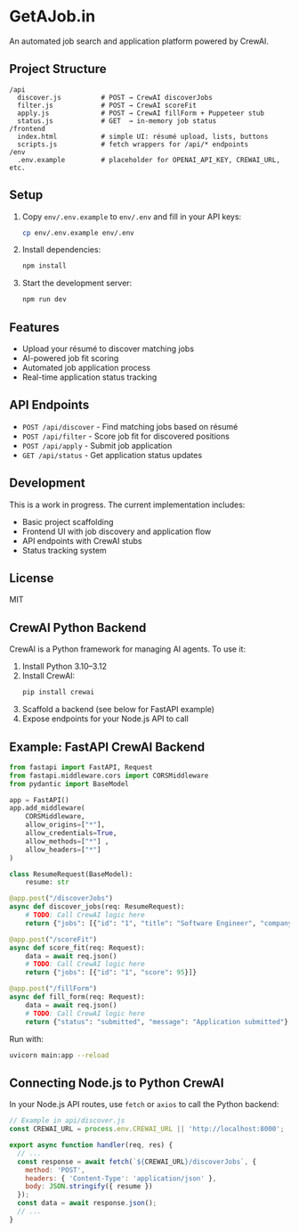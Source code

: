 # GetAJob.in

An automated job search and application platform powered by CrewAI.

## Project Structure

```
/api
  discover.js          # POST → CrewAI discoverJobs
  filter.js            # POST → CrewAI scoreFit
  apply.js             # POST → CrewAI fillForm + Puppeteer stub
  status.js            # GET  → in-memory job status
/frontend
  index.html           # simple UI: résumé upload, lists, buttons
  scripts.js           # fetch wrappers for /api/* endpoints
/env
  .env.example         # placeholder for OPENAI_API_KEY, CREWAI_URL, etc.
```

## Setup

1. Copy `env/.env.example` to `env/.env` and fill in your API keys:
   ```bash
   cp env/.env.example env/.env
   ```

2. Install dependencies:
   ```bash
   npm install
   ```

3. Start the development server:
   ```bash
   npm run dev
   ```

## Features

- Upload your résumé to discover matching jobs
- AI-powered job fit scoring
- Automated job application process
- Real-time application status tracking

## API Endpoints

- `POST /api/discover` - Find matching jobs based on résumé
- `POST /api/filter` - Score job fit for discovered positions
- `POST /api/apply` - Submit job application
- `GET /api/status` - Get application status updates

## Development

This is a work in progress. The current implementation includes:

- Basic project scaffolding
- Frontend UI with job discovery and application flow
- API endpoints with CrewAI stubs
- Status tracking system

## License

MIT 

## CrewAI Python Backend

CrewAI is a Python framework for managing AI agents. To use it:

1. Install Python 3.10–3.12
2. Install CrewAI:
   ```bash
   pip install crewai
   ```
3. Scaffold a backend (see below for FastAPI example)
4. Expose endpoints for your Node.js API to call

## Example: FastAPI CrewAI Backend

```python
from fastapi import FastAPI, Request
from fastapi.middleware.cors import CORSMiddleware
from pydantic import BaseModel

app = FastAPI()
app.add_middleware(
    CORSMiddleware,
    allow_origins=["*"],
    allow_credentials=True,
    allow_methods=["*"] ,
    allow_headers=["*"]
)

class ResumeRequest(BaseModel):
    resume: str

@app.post("/discoverJobs")
async def discover_jobs(req: ResumeRequest):
    # TODO: Call CrewAI logic here
    return {"jobs": [{"id": "1", "title": "Software Engineer", "company": "Tech Corp"}]}

@app.post("/scoreFit")
async def score_fit(req: Request):
    data = await req.json()
    # TODO: Call CrewAI logic here
    return {"jobs": [{"id": "1", "score": 95}]}

@app.post("/fillForm")
async def fill_form(req: Request):
    data = await req.json()
    # TODO: Call CrewAI logic here
    return {"status": "submitted", "message": "Application submitted"}
```

Run with:
```bash
uvicorn main:app --reload
```

## Connecting Node.js to Python CrewAI

In your Node.js API routes, use `fetch` or `axios` to call the Python backend:

```js
// Example in api/discover.js
const CREWAI_URL = process.env.CREWAI_URL || 'http://localhost:8000';

export async function handler(req, res) {
  // ...
  const response = await fetch(`${CREWAI_URL}/discoverJobs`, {
    method: 'POST',
    headers: { 'Content-Type': 'application/json' },
    body: JSON.stringify({ resume })
  });
  const data = await response.json();
  // ...
}
``` 